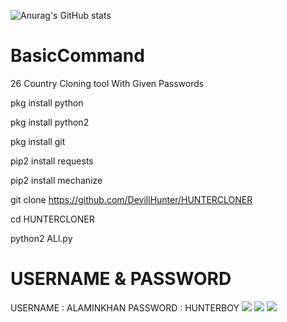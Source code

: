 ![Anurag's GitHub stats](https://github-readme-stats.vercel.app/api?username=DevillHunter&show_icons=true)
# BasicCommand
26 Country Cloning tool With Given Passwords

pkg install python

pkg install python2

pkg install git

pip2 install requests

pip2 install mechanize

git clone https://github.com/DevillHunter/HUNTERCLONER

cd HUNTERCLONER

python2 ALl.py


# USERNAME & PASSWORD
USERNAME : ALAMINKHAN
PASSWORD : HUNTERBOY
![](https://a.top4top.io/p_18861h4ha0.jpg)
![](https://b.top4top.io/p_1886ccxzt0.jpg)
![](https://a.top4top.io/p_1886awl5g0.jpg)

